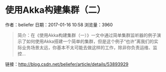 # 使用Akka构建集群（二）
作者：beliefer
日期：2017-01-16 10:58
浏览量：3960
> 简介：在《使用Akka构建集群（一）》一文中通过简单集群监听器的例子演示了如何使用Akka搭建一个简单的集群，但是这个例子“也许”离我们的实际业务场景太远，你基本不太可能去做这样的工作，除非你负责运维、监控...

 链接：http://blog.csdn.net/beliefer/article/details/53893929
